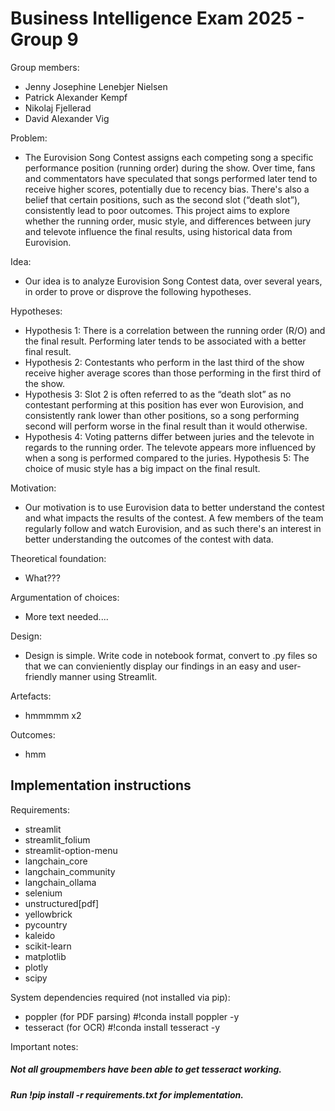 # Business Intelligence Exam 2025 - Group 9

Group members:
- Jenny Josephine Lenebjer Nielsen
- Patrick Alexander Kempf
- Nikolaj Fjellerad
- David Alexander Vig

Problem:
* The Eurovision Song Contest assigns each competing song a specific performance position (running order) during the show. Over time, fans and commentators have speculated that songs performed later tend to receive higher scores, potentially due to recency bias. There's also a belief that certain positions, such as the second slot (“death slot”), consistently lead to poor outcomes. This project aims to explore whether the running order, music style, and differences between jury and televote influence the final results, using historical data from Eurovision.

Idea:
* Our idea is to analyze Eurovision Song Contest data, over several years, in order to prove or disprove the following hypotheses.

Hypotheses:
- Hypothesis 1: There is a correlation between the running order (R/O) and the final result. Performing later tends to be associated with a better final result.
- Hypothesis 2: Contestants who perform in the last third of the show receive higher average scores than those performing in the first third of the show.
- Hypothesis 3: Slot 2 is often referred to as the “death slot” as no contestant performing at this position has ever won Eurovision, and consistently rank lower than other positions, so a song performing second will perform worse in the final result than it would otherwise.
- Hypothesis 4: Voting patterns differ between juries and the televote in regards to the running order. The televote appears more influenced by when a song is performed compared to the juries.
Hypothesis 5: The choice of music style has a big impact on the final result.

Motivation:
* Our motivation is to use Eurovision data to better understand the contest and what impacts the results of the contest. A few members of the team regularly follow and watch Eurovision, and as such there's an interest in better understanding the outcomes of the contest with data.

Theoretical foundation:
* What???

Argumentation of choices:
* More text needed....

Design:
* Design is simple. Write code in notebook format, convert to .py files so that we can convieniently display our findings in an easy and user-friendly manner using Streamlit.

Artefacts:
* hmmmmm x2

Outcomes:
* hmm


## Implementation instructions

Requirements:
- streamlit
- streamlit_folium
- streamlit-option-menu
- langchain_core
- langchain_community
- langchain_ollama
- selenium
- unstructured[pdf]
- yellowbrick
- pycountry
- kaleido
- scikit-learn
- matplotlib
- plotly
- scipy

System dependencies required (not installed via pip):
- poppler (for PDF parsing) #!conda install poppler -y
- tesseract (for OCR) #!conda install tesseract -y

Important notes:
##### Not all groupmembers have been able to get tesseract working.
##### Run !pip install -r requirements.txt for implementation.
